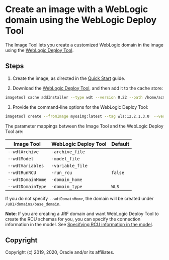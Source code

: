 # Create an image with a WebLogic domain using the WebLogic Deploy Tool

The Image Tool lets you create a customized WebLogic domain in the image using the [WebLogic Deploy Tool](https://github.com/oracle/weblogic-deploy-tooling).

## Steps

1. Create the image, as directed in the [Quick Start](quickstart.md) guide.

2. Download the [WebLogic Deploy Tool](https://github.com/oracle/weblogic-deploy-tooling/releases), and then add it to the cache store:

```bash
imagetool cache addInstaller --type wdt --version 0.22 --path /home/acmeuser/cache/weblogic-deploy.zip
```

3. Provide the command-line options for the WebLogic Deploy Tool:

```bash
imagetool create --fromImage myosimg:latest --tag wls:12.2.1.3.0  --version 12.2.1.3.0  --wdtVersion 1.4.0 --wdtArchive /home/acmeuser/wdt/domain1.zip --wdtDomainHome /u01/domains/simple_domain
```

The parameter mappings between the Image Tool and the WebLogic Deploy Tool are:

| Image Tool         | WebLogic Deploy Tool | Default  |
|--------------------|-------------------------|--------|
| `--wdtArchive`       | `-archive_file`           |   |
| `--wdtModel`         | `-model_file`             |   |
| `--wdtVariables`     | `-variable_file`          |   |
| `--wdtRunRCU`        | `-run_rcu`                | `false`  |
| `--wdtDomainHome`    | `-domain_home`            |   |
| `--wdtDomainType`     | `-domain_type`           |  `WLS` |


 If you do not specify ```--wdtDomainHome```, the domain will be created under ```/u01/domains/base_domain```.

**Note**: If you are creating a JRF domain and want WebLogic Deploy Tool to create the RCU schemas for you, you can
specify the connection information in the model. See [Specifying RCU
information in the model](https://github.com/oracle/weblogic-deploy-tooling/blob/master/site/rcuinfo.md).

## Copyright
Copyright (c) 2019, 2020, Oracle and/or its affiliates.
